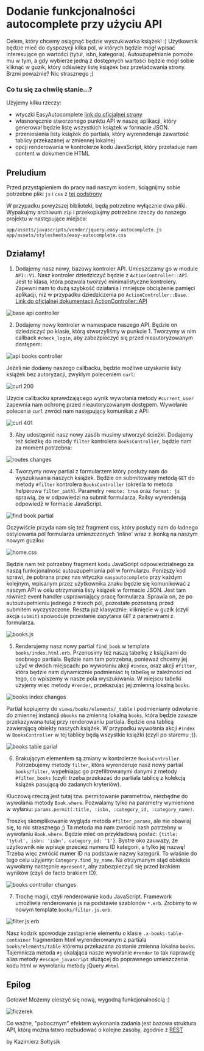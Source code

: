 # Dodanie funkcjonalności autocomplete przy użyciu API

Celem, który chcemy osiągnąć będzie wyszukiwarka książek! :) Użytkownik
będzie mieć do dyspozycji kilka pól, w których będzie mógł wpisać
interesujące go wartości (tytuł, isbn, kategoria). Autouzupełnianie
pomoże mu w tym, a gdy wybierze jedną z dostępnych wartości będzie mógł
sobie kliknąć w guzik, który odświeży listę książek bez przeładowania
strony. Brzmi poważnie? Nic strasznego ;)

### Co tu się za chwilę stanie...?

Użyjemy kilku rzeczy:
- wtyczki EasyAutocomplete [link do oficjalnej
  strony](http://easyautocomplete.com/)
- własnoręcznie stworzonego punktu API w naszej aplikacji, który
  generował będzie listę wszystkich książek w formacie JSON.
- przeniesienia listy książek do partiala, który wyrenederuje zawartość
tablicy przekazanej w zmiennej lokalnej
- opcji renderowania w kontrolerze kodu JavaScript, który przeładuje
  nam content w dokumencie HTML

## Preludium

Przed przystąpieniem do pracy nad naszym kodem, ściągnijmy sobie
potrzebne pliki `js` i `css` z [tej
podstrony](http://easyautocomplete.com/download)

W przypadku powyższej biblioteki, będą potrzebne wyłącznie dwa pliki.
Wypakujmy archiwum `zip` i przekopiujmy potrzebne rzeczy do naszego projektu w
następujące miejsca:
```
app/assets/javascripts/vendor/jquery.easy-autocomplete.js
app/assets/stylesheets/easy-autocomplete.css
```

## Działamy!

1. Dodajemy nasz nowy, bazowy kontroler API. Umieszczamy go w module `API::V1`.
   Nasz kontroler dziedziczyć będzie z `ActionController::API`. Jest to
   klasa, która pozwala tworzyć minimalistyczne kontrolery. Zapewni nam to
   dużą szybkość działania i mniejsze obciążenie pamięci aplikacji, niż
   w przypadku dziedziczenia po `ActionController::Base`.
   [Link do oficjalnej dokumentacji
ActionController::API](http://api.rubyonrails.org/classes/ActionController/API.html)

![base api controller](./3.png?raw=true "base api controller")

2. Dodajemy nowy kontroler w namespace naszego API. Będzie on
   dziedziczyć po klasie, którą stworzyliśmy w punkcie 1. Tworzymy w nim
   callback `#check_login`, aby zabezpieczyć się przed nieautoryzowanym
   dostępem:

![api books controller](./4.png?raw=true "api books controller")

   Jeżeli nie dodamy naszego callbacku, będzie możliwe uzyskanie listy
książek bez autoryzacji, zwykłym poleceniem `curl`:

![curl 200](./12.png?raw=true "curl 200")

   Użycie callbacku sprawdzającego wynik wywołania metody `#current_user` zapewnia nam
   ochronę przed nieautoryzowanym dostępem. Wywołanie polecenia `curl`
   zwróci nam następujący komunikat z API:

![curl 401](./13.png?raw=true "curl 401")

3. Aby udostępnić nasz nowy zasób musimy utworzyć ścieżki. Dodajemy też
   ścieżkę do metody `filter` kontrolera `BooksController`, będzie nam
   za moment potrzebna:

![routes changes](./10.png?raw=true "routes changes")

4. Tworzymy nowy partial z formularzem który posłuży nam do wyszukiwania
   naszych książek. Będzie on submitowany metodą `GET` do metody `#filter`
   kontrolera `BooksController` (określa to metoda helperowa `filter_path`).
   Parametry `remote: true` oraz `format: js` sprawią, że w odpowiedzi na submit
   formularza, Railsy wyrenderują odpowiedź w formacie JavaScript.

![find book partial](./6.png?raw=true "find book partial")

   Oczywiście przyda nam się też fragment css, który posłuży nam do ładnego
   ostylowania pól formularza umieszczonych 'inline' wraz z ikonką na
   naszym nowym guziku:

![home.css](./2.png?raw=true "home.css")

   Będzie nam też potrzebny fragment kodu JavaScript odpowiedzialnego za
   naszą funkcjonalność autouzupełniania pól w formularzu.
   Poniższy kod sprawi, że pobrana przez nas wtyczka `easyautocomplete`
   przy każdym kolejnym, wpisanym przez użytkownika znaku
   będzie się komunikować z naszym API w celu otrzymania listy książek w
   formacie JSON. Jest tam również event handler usprawniający pracę
   formularza. Sprawia on, że po autouzupełnieniu jednego z trzech pól, pozostałe
   pozostaną przed submitem wyczyszczone. Reszta już klasycznie: kliknięcie w guzik
   (czyli akcja `submit`) spowoduje przesłanie zapytania `GET` z parametrami z
   formularza.

![books.js](./1.png?raw=true "books.js")

5. Renderujemy nasz nowy partial `find_book` w template `books/index.html.erb`.
   Przenosimy też naszą tabelkę z książkami do osobnego partiala. Będzie nam
   tam potrzebna, ponieważ chcemy jej użyć w dwóch miejscach: po
   wywołaniu  akcji `#index`, oraz akcji `#filter`, która będzie nam
   dynamicznie podmieniać tę tabelkę w zależności od tego, co wpiszemy
   w nasze pola wyszukiwania. W miejscu tabelki użyjemy więc metody
   `#render`, przekazując jej zmienną lokalną `books`.

![books index changes](./9.png?raw=true "books index changes")

   Partial kopiujemy do `views/books/elements/_table` i podmieniamy
   odwołanie do zmiennej instancji `@books` na zmienną lokalną `books`,
   która będzie zawsze przekazywana tutaj przy renderowaniu partiala.
   Będzie ona tablicą zawierającą obiekty naszych książek. W przypadku wywołania
   akcji `#index` w `BooksController` w tej tablicy będą wszystkie
   książki (czyli po staremu ;)).

![books table parial](./7.png?raw=true "books table partial")

6. Brakującym elementem są zmiany  w kontrolerze `BooksController`. Potrzebujemy
   metody `filter`, która wyrenderuje nasz nowy partial `books/filter`,
wypełniając go przefiltrowanymi danymi z metody `#filter_books` (czyli:
trzeba przekazać do partiala tablicę z kolekcją książek pasującą do
zadanych kryteriów).

Kluczową rzeczą jest tutaj tzw. permitowanie parametrów, niezbędne do
wywołania metody `Book.where`. Pozwalamy tylko na parametry wymienione w
wyłaniu: `params.permit(:title, :isbn, :category_id, :category_name)`.

Troszkę skomplikowanie wygląda metoda `#filter_params`, ale nie obawiaj
się, to nic strasznego ;) Ta metoda ma nam zwrócić hash potrzebny w wywołaniu `Book.where`.
Będzie mieć on przykładową postać: `{title: 'tytuł', isbn: 'isbn', category_id: '1'}`.
Bystre oko zauważy, że użytkownik nie wpisuje przecież numeru ID kategorii, a tylko jej nazwę!
Trzeba więc zwrócić numer ID na podstawie nazwy kategorii. To właśnie do tego celu
użyjemy: `Category.find_by_name`. Na otrzymanym stąd obiekcie wywołamy następnie `#present?`,
aby zabezpieczyć się przed brakiem wyników (czyli de facto brakiem ID).

![books controller changes](./5.png?raw=true "books controller changes")

7. Trochę magii, czyli renderowanie kodu JavaScript. Framework umożliwia
   renderowanie js na podstawie szablonów `*.erb`. Zrobimy to w nowym
   template `books/filter.js.erb`.

![filter.js.erb](./8.png?raw=true "filter.js.erb")

   Nasz kodzik spowoduje zastąpienie elementu o klasie
`.x-books-table-container` fragmentem html wyrenderowanym z partiala
`books/elements/table` któremu przekazana zostanie zmienna lokalna
`books`. Tajemnicza metoda `#j` okalająca nasze wywołanie `#render` to
tak naprawdę alias metody `#escape_javascript` służącej do poprawnego
umieszczenia kodu html w wywołaniu metody jQuery `#html`

## Epilog

Gotowe! Możemy cieszyć się nową, wygodną funkcjonalnością :)

![ficzerek](./11.png?raw=true "ficzerek")

Co ważne, "pobocznym" efektem wykonania zadania jest bazowa struktura API, którą można
łatwo rozbudować o kolejne zasoby, zgodnie z
[REST](http://whatisrest.com/rest_architectural_goals/index)


by Kazimierz Sołtysik
